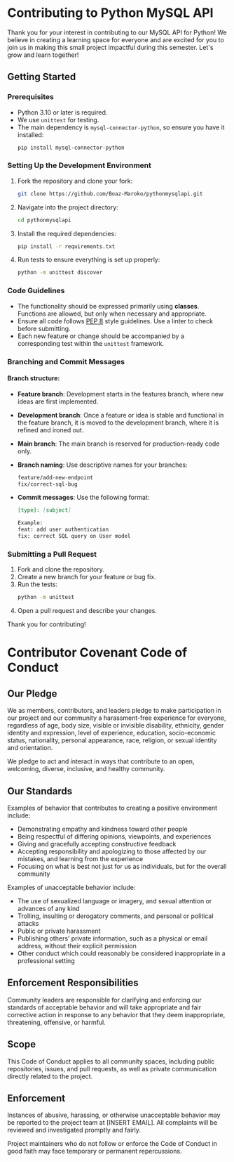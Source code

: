 
# Contributing to Python MySQL API

Thank you for your interest in contributing to our MySQL API for Python! We believe in creating a learning space for everyone and are excited for you to join us in making this small project impactful during this semester. Let's grow and learn together!

## Getting Started

### Prerequisites
- Python 3.10 or later is required.
- We use `unittest` for testing.
- The main dependency is `mysql-connector-python`, so ensure you have it installed:
  ```bash
  pip install mysql-connector-python
  ```

### Setting Up the Development Environment
1. Fork the repository and clone your fork:
   ```bash
   git clone https://github.com/Boaz-Maroko/pythonmysqlapi.git
   ```
2. Navigate into the project directory:
   ```bash
   cd pythonmysqlapi
   ```
3. Install the required dependencies:
   ```bash
   pip install -r requirements.txt
   ```
4. Run tests to ensure everything is set up properly:
   ```bash
   python -m unittest discover
   ```

### Code Guidelines

- The functionality should be expressed primarily using **classes**. Functions are allowed, but only when necessary and appropriate.
- Ensure all code follows [PEP 8](https://pep8.org/) style guidelines. Use a linter to check before submitting.
- Each new feature or change should be accompanied by a corresponding test within the `unittest` framework.

### Branching and Commit Messages

#### Branch structure:
- **Feature branch**: Development starts in the features branch, where new ideas are first implemented.
- **Development branch**: Once a feature or idea is stable and functional in the feature branch, it is moved to the development branch, where it is refined and ironed out.
- **Main branch**: The main branch is reserved for production-ready code only.

- **Branch naming**: Use descriptive names for your branches:
   ```markdown
   feature/add-new-endpoint
   fix/correct-sql-bug
   ```
- **Commit messages**: Use the following format:
   ```markdown
   [type]: [subject]
   
   Example:
   feat: add user authentication
   fix: correct SQL query on User model
   ```

### Submitting a Pull Request

1. Fork and clone the repository.
2. Create a new branch for your feature or bug fix.
3. Run the tests:
   ```bash
   python -m unittest
   ```
4. Open a pull request and describe your changes.

Thank you for contributing!



# Contributor Covenant Code of Conduct

## Our Pledge

We as members, contributors, and leaders pledge to make participation in our project and our community a harassment-free experience for everyone, regardless of age, body size, visible or invisible disability, ethnicity, gender identity and expression, level of experience, education, socio-economic status, nationality, personal appearance, race, religion, or sexual identity and orientation.

We pledge to act and interact in ways that contribute to an open, welcoming, diverse, inclusive, and healthy community.

## Our Standards

Examples of behavior that contributes to creating a positive environment include:

* Demonstrating empathy and kindness toward other people
* Being respectful of differing opinions, viewpoints, and experiences
* Giving and gracefully accepting constructive feedback
* Accepting responsibility and apologizing to those affected by our mistakes, and learning from the experience
* Focusing on what is best not just for us as individuals, but for the overall community

Examples of unacceptable behavior include:

* The use of sexualized language or imagery, and sexual attention or advances of any kind
* Trolling, insulting or derogatory comments, and personal or political attacks
* Public or private harassment
* Publishing others’ private information, such as a physical or email address, without their explicit permission
* Other conduct which could reasonably be considered inappropriate in a professional setting

## Enforcement Responsibilities

Community leaders are responsible for clarifying and enforcing our standards of acceptable behavior and will take appropriate and fair corrective action in response to any behavior that they deem inappropriate, threatening, offensive, or harmful.

## Scope

This Code of Conduct applies to all community spaces, including public repositories, issues, and pull requests, as well as private communication directly related to the project.

## Enforcement

Instances of abusive, harassing, or otherwise unacceptable behavior may be reported to the project team at [INSERT EMAIL]. All complaints will be reviewed and investigated promptly and fairly.

Project maintainers who do not follow or enforce the Code of Conduct in good faith may face temporary or permanent repercussions.
